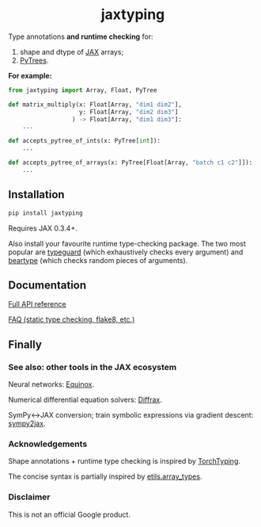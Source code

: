 <h1 align="center">jaxtyping</h1>

Type annotations **and runtime checking** for:

1. shape and dtype of [JAX](https://github.com/google/jax) arrays;
2. [PyTrees](https://jax.readthedocs.io/en/latest/pytrees.html).

**For example:**
```python
from jaxtyping import Array, Float, PyTree

def matrix_multiply(x: Float[Array, "dim1 dim2"],
                    y: Float[Array, "dim2 dim3"]
                  ) -> Float[Array, "dim1 dim3"]:
    ...

def accepts_pytree_of_ints(x: PyTree[int]):
    ...

def accepts_pytree_of_arrays(x: PyTree[Float[Array, "batch c1 c2"]]):
    ...
```

## Installation

```bash
pip install jaxtyping
```

Requires JAX 0.3.4+.

Also install your favourite runtime type-checking package. The two most popular are [typeguard](https://github.com/agronholm/typeguard) (which exhaustively checks every argument) and [beartype](https://github.com/beartype/beartype) (which checks random pieces of arguments).

## Documentation

[Full API reference](./API.md)

[FAQ (static type checking, flake8, etc.)](./FAQ.md)

## Finally

### See also: other tools in the JAX ecosystem

Neural networks: [Equinox](https://github.com/patrick-kidger/equinox).

Numerical differential equation solvers: [Diffrax](https://github.com/patrick-kidger/diffrax).

SymPy<->JAX conversion; train symbolic expressions via gradient descent: [sympy2jax](https://github.com/google/sympy2jax).

### Acknowledgements

Shape annotations + runtime type checking is inspired by [TorchTyping](https://github.com/patrick-kidger/torchtyping).

The concise syntax is partially inspired by [etils.array_types](https://github.com/google/etils/tree/main/etils/array_types).

### Disclaimer

This is not an official Google product.
